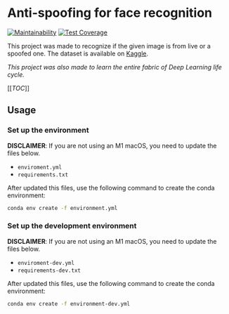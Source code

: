 # Anti-spoofing for face recognition

[![Maintainability](https://api.codeclimate.com/v1/badges/30072246ae93c8bb7c5b/maintainability)](https://codeclimate.com/github/reda-maizate/anti_spoofing/maintainability) [![Test Coverage](https://api.codeclimate.com/v1/badges/30072246ae93c8bb7c5b/test_coverage)](https://codeclimate.com/github/reda-maizate/anti_spoofing/test_coverage)


This project was made to recognize if the given image is from live or a spoofed one.
The dataset is available on [Kaggle](https://www.kaggle.com/datasets/tapakah68/anti-spoofing).

*This project was also made to learn the entire fabric of Deep Learning life cycle.*

[[_TOC_]]

## Usage

### Set up the environment

**DISCLAIMER**: If you are not using an M1 macOS, you need to update the files below.
- `enviroment.yml`
- `requirements.txt`

After updated this files, use the following command to create the conda environment:

```bash
conda env create -f environment.yml
```

### Set up the development environment

**DISCLAIMER**: If you are not using an M1 macOS, you need to update the files below.
- `enviroment-dev.yml`
- `requirements-dev.txt`

After updated this files, use the following command to create the conda environment:

```bash
conda env create -f environment-dev.yml
```